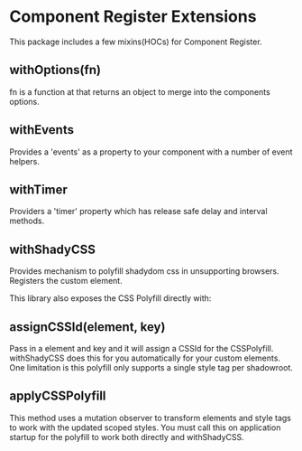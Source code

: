 # Component Register Extensions

This package includes a few mixins(HOCs) for Component Register.

## withOptions(fn)

fn is a function at that returns an object to merge into the components options.

## withEvents

Provides a 'events' as a property to your component with a number of event helpers.

## withTimer

Providers a 'timer' property which has release safe delay and interval methods.

## withShadyCSS

Provides mechanism to polyfill shadydom css in unsupporting browsers. Registers the custom element.

This library also exposes the CSS Polyfill directly with:

## assignCSSId(element, key)

Pass in a element and key and it will assign a CSSId for the CSSPolyfill. withShadyCSS does this for you automatically for your custom elements. One limitation is this polyfill only supports a single style tag per shadowroot.

## applyCSSPolyfill

This method uses a mutation observer to transform elements and style tags to work with the updated scoped styles. You must call this on application startup for the polyfill to work both directly and withShadyCSS.